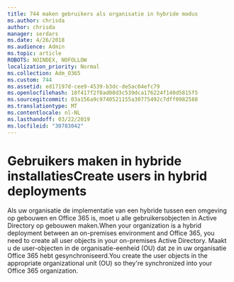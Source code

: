```yaml
---
title: 744 maken gebruikers als organisatie in hybride modus
ms.author: chrisda
author: chrisda
manager: serdars
ms.date: 4/26/2018
ms.audience: Admin
ms.topic: article
ROBOTS: NOINDEX, NOFOLLOW
localization_priority: Normal
ms.collection: Adm_O365
ms.custom: 744
ms.assetid: ed17197d-cee9-4539-b3dc-de5ac04efc79
ms.openlocfilehash: 18f417f2f8ad08d3c539dca176224f140d5815f5
ms.sourcegitcommit: 03a156a9c9740521155a30775492c7dff0982588
ms.translationtype: MT
ms.contentlocale: nl-NL
ms.lasthandoff: 03/22/2019
ms.locfileid: "30783042"
---
```

# <a name="create-users-in-hybrid-deployments"></a><span data-ttu-id="ca44d-102">Gebruikers maken in hybride installaties</span><span class="sxs-lookup"><span data-stu-id="ca44d-102">Create users in hybrid deployments</span></span>

<span data-ttu-id="ca44d-103">Als uw organisatie de implementatie van een hybride tussen een omgeving op gebouwen en Office 365 is, moet u alle gebruikersobjecten in Active Directory op gebouwen maken.</span><span class="sxs-lookup"><span data-stu-id="ca44d-103">When your organization is a hybrid deployment between an on-premises environment and Office 365, you need to create all user objects in your on-premises Active Directory.</span></span> <span data-ttu-id="ca44d-104">Maakt u de user-objecten in de organisatie-eenheid (OU) dat ze in uw organisatie Office 365 hebt gesynchroniseerd.</span><span class="sxs-lookup"><span data-stu-id="ca44d-104">You create the user objects in the appropriate organizational unit (OU) so they're synchronized into your Office 365 organization.</span></span>
  


